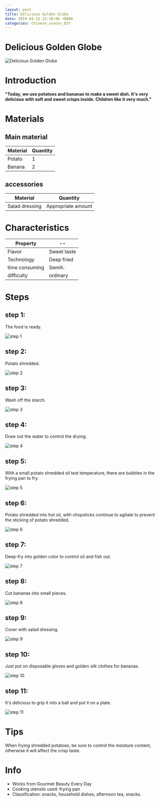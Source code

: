 ```yaml
---
layout: post
title: Delicious Golden Globe
date: 2019-04-15 22:30:00 +0800
categories: Chinese_snacks_DIY
---
```


# Delicious Golden Globe

![Delicious Golden Globe]({{site.baseurl}}/img/415006/415006.jpg)

# Introduction

**"Today, we use potatoes and bananas to make a sweet dish. It's very delicious with soft and sweet crisps inside. Children like it very much."**

# Materials


## Main material

Material|Quantity
--|--
Potato|1
Banana|2

## accessories

Material|Quantity
--|--
Salad dressing|Appropriate amount

# Characteristics

Property|--
--|--
Flavor|Sweet taste
Technology|Deep fried
time consuming|Semih.
difficulty|ordinary

# Steps

## step 1:

The food is ready.

![step 1]({{site.baseurl}}/img/415006/1.jpg)

## step 2:

Potato shredded.

![step 2]({{site.baseurl}}/img/415006/2.jpg)

## step 3:

Wash off the starch.

![step 3]({{site.baseurl}}/img/415006/3.jpg)

## step 4:

Draw out the water to control the drying.

![step 4]({{site.baseurl}}/img/415006/4.jpg)

## step 5:

With a small potato shredded oil test temperature, there are bubbles in the frying pan to fry.

![step 5]({{site.baseurl}}/img/415006/5.jpg)

## step 6:

Potato shredded into hot oil, with chopsticks continue to agitate to prevent the sticking of potato shredded.

![step 6]({{site.baseurl}}/img/415006/6.jpg)

## step 7:

Deep-fry into golden color to control oil and fish out.

![step 7]({{site.baseurl}}/img/415006/7.jpg)

## step 8:

Cut bananas into small pieces.

![step 8]({{site.baseurl}}/img/415006/8.jpg)

## step 9:

Cover with salad dressing.

![step 9]({{site.baseurl}}/img/415006/9.jpg)

## step 10:

Just put on disposable gloves and golden silk clothes for bananas.

![step 10]({{site.baseurl}}/img/415006/10.jpg)

## step 11:

It's delicious to grip it into a ball and put it on a plate.

![step 11]({{site.baseurl}}/img/415006/11.jpg)

# Tips

When frying shredded potatoes, be sure to control the moisture content, otherwise it will affect the crisp taste.

# Info

- Works from Gourmet Beauty Every Day
- Cooking utensils used: frying pan
- Classification: snacks, household dishes, afternoon tea, snacks.